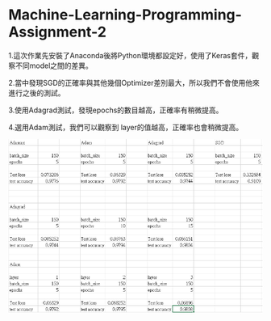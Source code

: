 # Machine-Learning-Programming-Assignment-2

1.這次作業先安裝了Anaconda後將Python環境都設定好，使用了Keras套件，觀察不同model之間的差異。

2.當中發現SGD的正確率與其他幾個Optimizer差別最大，所以我們不會使用他來進行之後的測試。

3.使用Adagrad測試，發現epochs的數目越高，正確率有稍微提高。

4.選用Adam測試，我們可以觀察到 layer的值越高，正確率也會稍微提高。






![image](https://github.com/Leo19961220/Machine-Learning-Programming-Assignment-2/blob/master/result.png)
